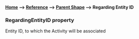 __[Home](/) --> [Reference](/ref) -->  [Parent Shape](javascript:history.back()) --> Regarding Entity ID__

### RegardingEntityID property 

Entity ID, to which the Activity will be associated
